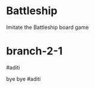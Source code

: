# Battleship
Imitate the Battleship board game

# branch-2-1




#aditi


















bye bye
#aditi


